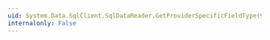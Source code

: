 ```yaml
---
uid: System.Data.SqlClient.SqlDataReader.GetProviderSpecificFieldType(System.Int32)
internalonly: False
---
```


